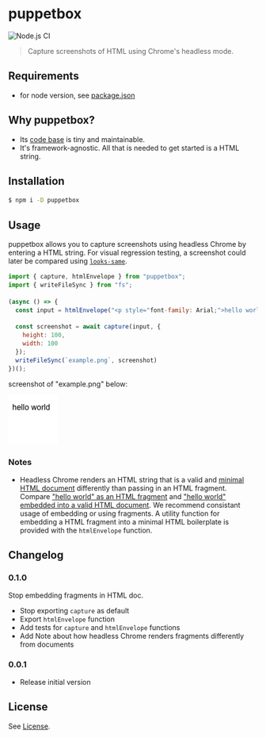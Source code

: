 # puppetbox

![Node.js CI](https://github.com/TimDaub/puppetbox/workflows/Node.js%20CI/badge.svg)

> Capture screenshots of HTML using Chrome's headless mode.

## Requirements

- for node version, see [package.json](./package.json)

## Why puppetbox?

- Its [code base](https://raw.github.com/TimDaub/puppetbox/main/src) is tiny and maintainable.
- It's framework-agnostic. All that is needed to get started is a HTML string.

## Installation

```bash
$ npm i -D puppetbox
```

## Usage

puppetbox allows you to capture screenshots using headless Chrome by entering a
HTML string. For visual regression testing, a screenshot could later be
compared using [`looks-same`](https://github.com/gemini-testing/looks-same).

```js
import { capture, htmlEnvelope } from "puppetbox";
import { writeFileSync } from "fs";

(async () => {
  const input = htmlEnvelope("<p style="font-family: Arial;">hello world</p>");

  const screenshot = await capture(input, {
    height: 100,
    width: 100
  });
  writeFileSync(`example.png`, screenshot)
})();
```

screenshot of "example.png" below:

![example.png](./example.png)

### Notes

- Headless Chrome renders an HTML string that is a valid and [minimal HTML
  document](https://github.com/TimDaub/mynimal-html5-boilerplate#%CE%BCnimal-html5-boilerplate)
  differently than passing in an HTML fragment. Compare ["hello world" as an
  HTML fragment](./assets/without_html_env.png) and ["hello world" embedded
  into a valid HTML document](./assets/with_html_env.png). We recommend consistant usage of
  embedding or using fragments. A utility function for embedding a HTML fragment into
  a minimal HTML boilerplate is provided with the `htmlEnvelope` function.

## Changelog

### 0.1.0

Stop embedding fragments in HTML doc. 

- Stop exporting `capture` as default
- Export `htmlEnvelope` function
- Add tests for `capture` and `htmlEnvelope` functions
- Add Note about how headless Chrome renders fragments differently from
  documents

### 0.0.1

- Release initial version

## License

See [License](./LICENSE).
